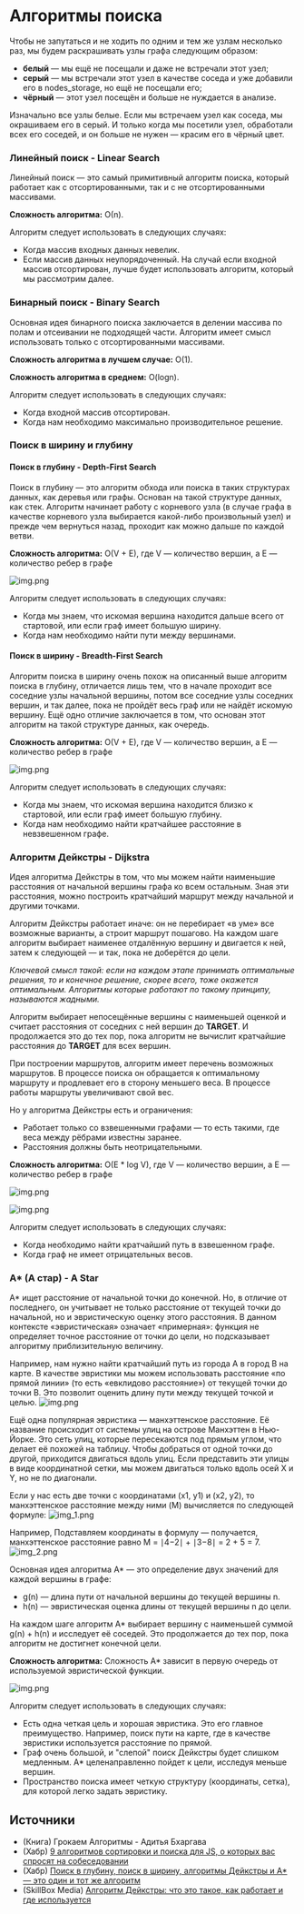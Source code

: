 # Алгоритмы поиска

Чтобы не запутаться и не ходить по одним и тем же узлам несколько раз, мы будем
раскрашивать узлы графа следующим образом:

* **белый** — мы ещё не посещали и даже не встречали этот узел;
* **серый** — мы встречали этот узел в качестве соседа и уже добавили его 
в nodes_storage, но ещё не посещали его;
* **чёрный** — этот узел посещён и больше не нуждается в анализе.

Изначально все узлы белые. Если мы встречаем узел как соседа, мы окрашиваем его 
в серый. И только когда мы посетили узел, обработали всех его соседей, и он 
больше не нужен — красим его в чёрный цвет.

### Линейный поиск - Linear Search

Линейный поиск — это самый примитивный алгоритм поиска, который работает как с
отсортированными, так и с не отсортированными массивами.

**Сложность алгоритма:** О(n).

Алгоритм следует использовать в следующих случаях:
* Когда массив входных данных невелик.
* Если массив данных неупорядоченный. На случай если входной массив 
отсортирован, лучше будет использовать алгоритм, который мы рассмотрим далее.

### Бинарный поиск - Binary Search

Основная идея бинарного поиска заключается в делении массива по полам и отсеивании
не подходящей части. Алгоритм имеет смысл использовать только с отсортированными 
массивами.

**Сложность алгоритма в лучшем случае:** O(1).

**Сложность алгоритма в среднем:** O(logn).

Алгоритм следует использовать в следующих случаях:
* Когда входной массив отсортирован. 
* Когда нам необходимо максимально производительное решение.

### Поиск в ширину и глубину

#### Поиск в глубину - Depth-First Search

Поиск в глубину — это алгоритм обхода или поиска в таких структурах данных, как 
деревья или графы. Основан на такой структуре данных, как стек. Алгоритм начинает 
работу с корневого узла (в случае графа в качестве корневого узла выбирается 
какой-либо произвольный узел) и прежде чем вернуться назад, проходит как можно
дальше по каждой ветви.

**Сложность алгоритма:** O(V + E), где V — количество вершин, а E — количество
ребер в графе

![img.png](images/DepthFirstSearch_anim.gif)

Алгоритм следует использовать в следующих случаях:
* Когда мы знаем, что искомая вершина находится дальше всего от стартовой, или
если граф имеет большую ширину.
* Когда нам необходимо найти пути между вершинами.

#### Поиск в ширину - Breadth-First Search

Алгоритм поиска в ширину очень похож на описанный выше алгоритм поиска в 
глубину, отличается лишь тем, что в начале проходит все соседние узлы начальной 
вершины, потом все соседние узлы соседних вершин, и так далее, пока не пройдёт 
весь граф или не найдёт искомую вершину. Ещё одно отличие заключается в том, 
что основан этот алгоритм на такой структуре данных, как очередь.

**Сложность алгоритма:** O(V + E), где V — количество вершин, а E — количество
ребер в графе

![img.png](images/BreadthFirstSearch_anim.gif)

Алгоритм следует использовать в следующих случаях:
* Когда мы знаем, что искомая вершина находится близко к стартовой, или если
граф имеет большую глубину.
* Когда нам необходимо найти кратчайшее расстояние в невзвешенном графе.

### Алгоритм Дейкстры - Dijkstra

Идея алгоритма Дейкстры в том, что мы можем найти наименьшие расстояния от 
начальной вершины графа ко всем остальным. Зная эти расстояния, можно построить
кратчайший маршрут между начальной и другими точками.

Алгоритм Дейкстры работает иначе: он не перебирает «в уме» все возможные 
варианты, а строит маршрут пошагово. На каждом шаге алгоритм выбирает наименее
отдалённую вершину и двигается к ней, затем к следующей — и так, пока не 
доберётся до цели.

_Ключевой смысл такой: если на каждом этапе принимать оптимальные решения, то и 
конечное решение, скорее всего, тоже окажется оптимальным. Алгоритмы которые 
работают по такому принципу, называются жадными._

Алгоритм выбирает непосещённые вершины с наименьшей оценкой и считает расстояния 
от соседних с ней вершин до **TARGET**. И продолжается это до тех пор, пока 
алгоритм не вычислит кратчайшие расстояния до **TARGET** для всех вершин.

При построении маршрутов, алгоритм имеет перечень возможных маршрутов. В процессе
поиска он обращается к оптимальному маршруту и продлевает его в сторону меньшего 
веса. В процессе работы маршруты увеличивают свой вес.

Но у алгоритма Дейкстры есть и ограничения: 
* Работает только со взвешенными графами — то есть такими, где веса между 
рёбрами известны заранее.
* Расстояния должны быть неотрицательными.

**Сложность алгоритма:** O(E * log V), где V — количество вершин, а E — количество
ребер в графе

![img.png](images/DijkstraSearch_anim.gif)

![img.png](images/DijkstraSearch_anim2.gif)

Алгоритм следует использовать в следующих случаях:
* Когда необходимо найти кратчайший путь в взвешенном графе.
* Когда граф не имеет отрицательных весов.

### А* (А стар) - A Star

A* ищет расстояние от начальной точки до конечной. Но, в отличие от последнего,
он учитывает не только расстояние от текущей точки до начальной, но и эвристическую
оценку этого расстояния. В данном контексте «эвристическая» означает 
«примерная»: функция не определяет точное расстояние от точки до цели, но 
подсказывает алгоритму приблизительную величину.

Например, нам нужно найти кратчайший путь из города А в город В на карте. В 
качестве эвристики мы можем использовать расстояние «по прямой линии» (то есть
«евклидово расстояние») от текущей точки до точки B. Это позволит оценить длину
пути между текущей точкой и целью.
![img.png](images/AStar_EuclideanDistance.png)

Ещё одна популярная эвристика — манхэттенское расстояние. Её название происходит
от системы улиц на острове Манхэттен в Нью-Йорке. Это сеть улиц, которые 
пересекаются под прямым углом, что делает её похожей на таблицу. Чтобы добраться
от одной точки до другой, приходится двигаться вдоль улиц. Если представить эти 
улицы в виде координатной сетки, мы можем двигаться только вдоль осей X и Y, но 
не по диагонали.

Если у нас есть две точки с координатами (x1, y1) и (x2, y2), то манхэттенское
расстояние между ними (M) вычисляется по следующей формуле:
![img_1.png](images/AStar_ManhattanDistanceFormula.png)

Например, Подставляем координаты в формулу — получается, манхэттенское 
расстояние равно M = ∣4−2∣ + ∣3−8∣ = 2 + 5 = 7.
![img_2.png](images/AStar_ManhattanDistance.png)

Основная идея алгоритма A* — это определение двух значений для каждой вершины в 
графе:

* g(n) — длина пути от начальной вершины до текущей вершины n.
* h(n) — эвристическая оценка длины от текущей вершины n до цели.

На каждом шаге алгоритм A* выбирает вершину с наименьшей суммой g(n) + h(n) и 
исследует её соседей. Это продолжается до тех пор, пока алгоритм не достигнет 
конечной цели.

**Сложность алгоритма:** Сложность A* зависит в первую очередь от используемой
эвристической функции.

![img.png](images/AStarSearch_anim.gif)

Алгоритм следует использовать в следующих случаях:
* Есть одна четкая цель и хорошая эвристика. Это его главное преимущество. 
Например, поиск пути на карте, где в качестве эвристики используется расстояние
по прямой.
* Граф очень большой, и "слепой" поиск Дейкстры будет слишком медленным.
A* целенаправленно пойдет к цели, исследуя меньше вершин.
* Пространство поиска имеет четкую структуру (координаты, сетка), для которой 
легко задать эвристику.

## Источники

* (Книга) Грокаем Алгоритмы - Адитья Бхаргава
* (Хабр) [9 алгоритмов сортировки и поиска для JS, о которых вас спросят
  на собеседовании](https://habr.com/ru/companies/simbirsoft/articles/769312/)
* (Хабр) [Поиск в глубину, поиск в ширину, алгоритмы Дейкстры и А* — это один 
и тот же алгоритм](https://habr.com/ru/companies/yandex_praktikum/articles/705178/)
* (SkillBox Media) [Алгоритм Дейкстры: что это такое, как работает и где используется](https://skillbox.ru/media/code/algoritm-deykstry-chto-eto-takoe-kak-rabotaet-i-gde-ispolzuetsya/)